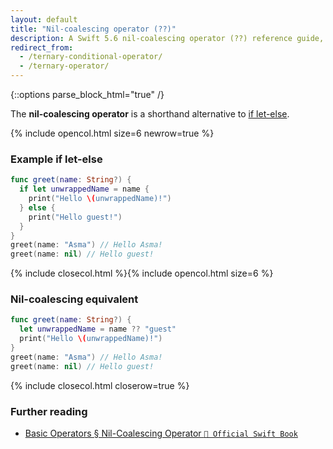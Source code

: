 ```yaml
---
layout: default
title: "Nil-coalescing operator (??)"
description: A Swift 5.6 nil-coalescing operator (??) reference guide, with an example and a comparison to let-else.
redirect_from:
  - /ternary-conditional-operator/
  - /ternary-operator/
---
```

{::options parse_block_html="true" /}

The **nil-coalescing  operator** is a shorthand alternative to [if let-else](/if).

{% include opencol.html size=6 newrow=true %}

### Example if let-else

```swift
func greet(name: String?) {
  if let unwrappedName = name {
    print("Hello \(unwrappedName)!")
  } else {
    print("Hello guest!")
  }  
}
greet(name: "Asma") // Hello Asma!
greet(name: nil) // Hello guest!
```

{% include closecol.html %}{% include opencol.html size=6 %}

### Nil-coalescing equivalent

```swift
func greet(name: String?) {
  let unwrappedName = name ?? "guest"
  print("Hello \(unwrappedName)!")
}
greet(name: "Asma") // Hello Asma!
greet(name: nil) // Hello guest!
```

{% include closecol.html closerow=true %}

### Further reading

* [Basic Operators § Nil-Coalescing Operator `📖 Official Swift Book`](https://docs.swift.org/swift-book/LanguageGuide/BasicOperators.html#ID72)
